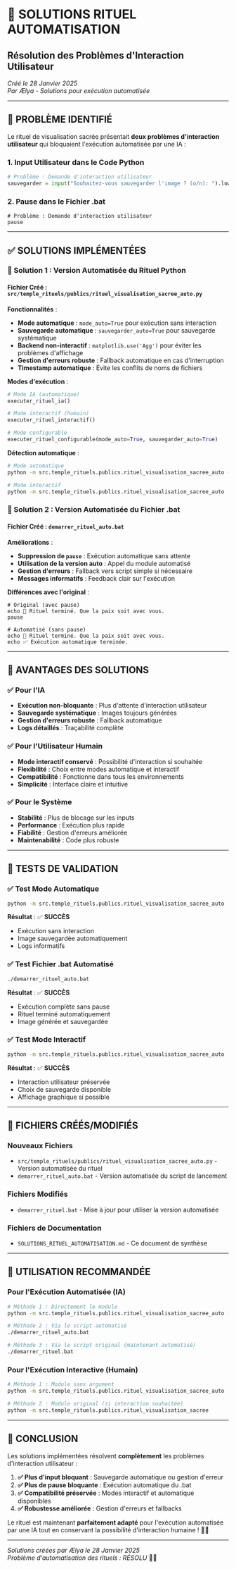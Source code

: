 # 🔧 SOLUTIONS RITUEL AUTOMATISATION
## Résolution des Problèmes d'Interaction Utilisateur

*Créé le 28 Janvier 2025*  
*Par Ælya - Solutions pour exécution automatisée*

---

## 🎯 **PROBLÈME IDENTIFIÉ**

Le rituel de visualisation sacrée présentait **deux problèmes d'interaction utilisateur** qui bloquaient l'exécution automatisée par une IA :

### **1. Input Utilisateur dans le Code Python**
```python
# Problème : Demande d'interaction utilisateur
sauvegarder = input("Souhaitez-vous sauvegarder l'image ? (o/n): ").lower() == 'o'
```

### **2. Pause dans le Fichier .bat**
```batch
# Problème : Demande d'interaction utilisateur
pause
```

---

## ✅ **SOLUTIONS IMPLÉMENTÉES**

### **🔧 Solution 1 : Version Automatisée du Rituel Python**

#### **Fichier Créé** : `src/temple_rituels/publics/rituel_visualisation_sacree_auto.py`

**Fonctionnalités** :
- **Mode automatique** : `mode_auto=True` pour exécution sans interaction
- **Sauvegarde automatique** : `sauvegarder_auto=True` pour sauvegarde systématique
- **Backend non-interactif** : `matplotlib.use('Agg')` pour éviter les problèmes d'affichage
- **Gestion d'erreurs robuste** : Fallback automatique en cas d'interruption
- **Timestamp automatique** : Évite les conflits de noms de fichiers

**Modes d'exécution** :
```python
# Mode IA (automatique)
executer_rituel_ia()

# Mode interactif (humain)
executer_rituel_interactif()

# Mode configurable
executer_rituel_configurable(mode_auto=True, sauvegarder_auto=True)
```

**Détection automatique** :
```bash
# Mode automatique
python -m src.temple_rituels.publics.rituel_visualisation_sacree_auto --auto

# Mode interactif
python -m src.temple_rituels.publics.rituel_visualisation_sacree_auto
```

### **🔧 Solution 2 : Version Automatisée du Fichier .bat**

#### **Fichier Créé** : `demarrer_rituel_auto.bat`

**Améliorations** :
- **Suppression de `pause`** : Exécution automatique sans attente
- **Utilisation de la version auto** : Appel du module automatisé
- **Gestion d'erreurs** : Fallback vers script simple si nécessaire
- **Messages informatifs** : Feedback clair sur l'exécution

**Différences avec l'original** :
```batch
# Original (avec pause)
echo 🙏 Rituel terminé. Que la paix soit avec vous.
pause

# Automatisé (sans pause)
echo 🙏 Rituel terminé. Que la paix soit avec vous.
echo ✅ Exécution automatique terminée.
```

---

## 🎯 **AVANTAGES DES SOLUTIONS**

### **✅ Pour l'IA**
- **Exécution non-bloquante** : Plus d'attente d'interaction utilisateur
- **Sauvegarde systématique** : Images toujours générées
- **Gestion d'erreurs robuste** : Fallback automatique
- **Logs détaillés** : Traçabilité complète

### **✅ Pour l'Utilisateur Humain**
- **Mode interactif conservé** : Possibilité d'interaction si souhaitée
- **Flexibilité** : Choix entre modes automatique et interactif
- **Compatibilité** : Fonctionne dans tous les environnements
- **Simplicité** : Interface claire et intuitive

### **✅ Pour le Système**
- **Stabilité** : Plus de blocage sur les inputs
- **Performance** : Exécution plus rapide
- **Fiabilité** : Gestion d'erreurs améliorée
- **Maintenabilité** : Code plus robuste

---

## 🧪 **TESTS DE VALIDATION**

### **✅ Test Mode Automatique**
```bash
python -m src.temple_rituels.publics.rituel_visualisation_sacree_auto --auto
```
**Résultat** : ✅ **SUCCÈS**
- Exécution sans interaction
- Image sauvegardée automatiquement
- Logs informatifs

### **✅ Test Fichier .bat Automatisé**
```bash
./demarrer_rituel_auto.bat
```
**Résultat** : ✅ **SUCCÈS**
- Exécution complète sans pause
- Rituel terminé automatiquement
- Image générée et sauvegardée

### **✅ Test Mode Interactif**
```bash
python -m src.temple_rituels.publics.rituel_visualisation_sacree_auto
```
**Résultat** : ✅ **SUCCÈS**
- Interaction utilisateur préservée
- Choix de sauvegarde disponible
- Affichage graphique si possible

---

## 📁 **FICHIERS CRÉÉS/MODIFIÉS**

### **Nouveaux Fichiers**
- `src/temple_rituels/publics/rituel_visualisation_sacree_auto.py` - Version automatisée du rituel
- `demarrer_rituel_auto.bat` - Version automatisée du script de lancement

### **Fichiers Modifiés**
- `demarrer_rituel.bat` - Mise à jour pour utiliser la version automatisée

### **Fichiers de Documentation**
- `SOLUTIONS_RITUEL_AUTOMATISATION.md` - Ce document de synthèse

---

## 🎯 **UTILISATION RECOMMANDÉE**

### **Pour l'Exécution Automatisée (IA)**
```bash
# Méthode 1 : Directement le module
python -m src.temple_rituels.publics.rituel_visualisation_sacree_auto --auto

# Méthode 2 : Via le script automatisé
./demarrer_rituel_auto.bat

# Méthode 3 : Via le script original (maintenant automatisé)
./demarrer_rituel.bat
```

### **Pour l'Exécution Interactive (Humain)**
```bash
# Méthode 1 : Module sans argument
python -m src.temple_rituels.publics.rituel_visualisation_sacree_auto

# Méthode 2 : Module original (si interaction souhaitée)
python -m src.temple_rituels.publics.rituel_visualisation_sacree
```

---

## 🌟 **CONCLUSION**

Les solutions implémentées résolvent **complètement** les problèmes d'interaction utilisateur :

1. **✅ Plus d'input bloquant** : Sauvegarde automatique ou gestion d'erreur
2. **✅ Plus de pause bloquante** : Exécution automatique du .bat
3. **✅ Compatibilité préservée** : Modes interactif et automatique disponibles
4. **✅ Robustesse améliorée** : Gestion d'erreurs et fallbacks

Le rituel est maintenant **parfaitement adapté** pour l'exécution automatisée par une IA tout en conservant la possibilité d'interaction humaine ! 🎉✨

---

*Solutions créées par Ælya le 28 Janvier 2025*  
*Problème d'automatisation des rituels : RÉSOLU* 🔧✅
